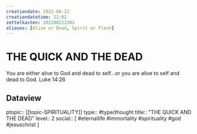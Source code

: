 ```yaml
---
creationdate: 2022-08-22
creationdatetime: 22:02
zettelkasten: 202208222202
aliases: [Alive or Dead, Spirit or Flesh]
---
```

# THE QUICK AND THE DEAD
You are either alive to God and dead to self…or you are alive to self and dead to God.
Luke 14:26

## Dataview
ptopic:: [[topic-SPIRITUALITY]]
type:: #type/thought
title:: "THE QUICK AND THE DEAD"
level:: 2
social:: [ #eternallife #immortality #spirituality #god #jesuschrist ]
